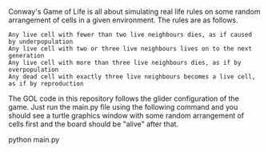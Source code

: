 Conway's Game of Life is all about simulating real life rules on some random arrangement of cells in a given environment. The rules are as follows.

    Any live cell with fewer than two live neighbours dies, as if caused by underpopulation
    Any live cell with two or three live neighbours lives on to the next generation
    Any live cell with more than three live neighbours dies, as if by overpopulation
    Any dead cell with exactly three live neighbours becomes a live cell, as if by reproduction

The GOL code in this repository follows the glider configuration of the game. Just run the main.py file using the following command and you should see a turtle graphics window with some random arrangement of cells first and the board should be "alive" after that.

python main.py
